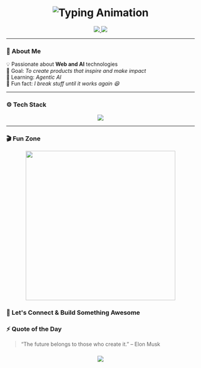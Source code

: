 <!-- Animated Header -->
<h1 align="center">
  <img src="https://readme-typing-svg.demolab.com?font=Poppins&size=35&duration=4000&pause=1000&center=true&vCenter=true&width=600&lines=Hey+👋,+I'm+Ishika!;Full-Stack+Developer+💻;AI+Enthusiast+🚀;Building+Cool+Things+✨" alt="Typing Animation" />
</h1>

<!-- Socials -->
<p align="center">
  <a href="https://www.linkedin.com/in/ishika-agrawal-b41b20341" target="_blank">
    <img src="https://img.shields.io/badge/LinkedIn-0077B5?logo=linkedin&logoColor=white" />
  </a>
  <a href="mailto:agrawalishika37@gmail.com">
    <img src="https://img.shields.io/badge/Email-D14836?logo=gmail&logoColor=white" />
  </a>
</p>

---

### 🌌 About Me  
💡 Passionate about **Web and AI** technologies  
🎯 Goal: *To create products that inspire and make impact*  
🌱 Learning: *Agentic AI*  
🧠 Fun fact: *I break stuff until it works again 😆*

---

### ⚙️ Tech Stack

<p align="center">
  <img src="https://skillicons.dev/icons?i=react,nextjs,js,ts,python,nodejs,firebase,supabase,unity,threejs,express,tailwind,git,github,vscode&perline=7" />
</p>

---


### 🎬 Fun Zone
<p align="center">
  <img src="https://media.giphy.com/media/qgQUggAC3Pfv687qPC/giphy.gif" width="400" />
</p>


### 🧭 Let's Connect & Build Something Awesome



### ⚡ Quote of the Day  
> “The future belongs to those who create it.” – Elon Musk  

<h3 align="center">
  <img src="https://capsule-render.vercel.app/api?type=waving&color=00bfff&height=100&section=footer"/>
</h3>

